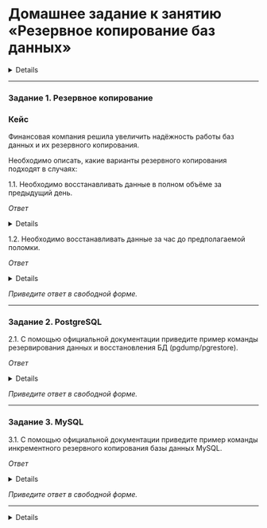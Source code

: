 # Домашнее задание к занятию «Резервное копирование баз данных»

<details> 

**Домашнее задание выполните в Google Docs или в md-файле в вашем репозитории GitHub.** 

Для оформления вашего решения в GitHub можете воспользоваться [шаблоном](https://github.com/netology-code/sys-pattern-homework).

Название файла должно содержать номер лекции и фамилию студента. Пример названия: «12.8. Резервное копирование баз данных — Александр Александров».

Перед тем как выслать ссылку, убедитесь, что её содержимое не является приватным, то есть открыто на просмотр всем, у кого есть ссылка. Если необходимо прикрепить дополнительные ссылки, просто добавьте их в свой Google Docs.

Любые вопросы по решению задач задавайте в чате учебной группы.

</details>

---

### Задание 1. Резервное копирование

### Кейс
Финансовая компания решила увеличить надёжность работы баз данных и их резервного копирования. 

Необходимо описать, какие варианты резервного копирования подходят в случаях: 

1.1. Необходимо восстанавливать данные в полном объёме за предыдущий день.

*Ответ*

<details>

</details>

1.2. Необходимо восстанавливать данные за час до предполагаемой поломки.

*Ответ*

<details>

</details>

*Приведите ответ в свободной форме.*

---

### Задание 2. PostgreSQL

2.1. С помощью официальной документации приведите пример команды резервирования данных и восстановления БД (pgdump/pgrestore).

*Ответ*

<details>

</details>

*Приведите ответ в свободной форме.*

---

### Задание 3. MySQL

3.1. С помощью официальной документации приведите пример команды инкрементного резервного копирования базы данных MySQL. 

*Ответ*

<details>

</details>

*Приведите ответ в свободной форме.*

---

<details>

Задания, помеченные звёздочкой, — дополнительные, то есть не обязательные к выполнению, и никак не повлияют на получение вами зачёта по этому домашнему заданию. Вы можете их выполнить, если хотите глубже шире разобраться в материале.

1.3.* Возможен ли кейс, когда при поломке базы происходило моментальное переключение на работающую или починенную базу данных.

2.1.* Возможно ли автоматизировать этот процесс? Если да, то как?

3.1.* В каких случаях использование реплики будет давать преимущество по сравнению с обычным резервным копированием?

</details>
